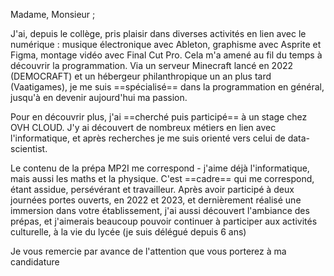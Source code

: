 Madame, Monsieur ;

J'ai, depuis le collège, pris plaisir dans diverses activités en lien avec le numérique : musique électronique avec Ableton, graphisme avec Asprite et Figma, montage vidéo avec Final Cut Pro. Cela m'a amené au fil du temps à découvrir la programmation. Via un serveur Minecraft lancé en 2022 (DEMOCRAFT) et un hébergeur philanthropique un an plus tard (Vaatigames), je me suis ==spécialisé== dans la programmation en général, jusqu'à en devenir aujourd'hui ma passion. 

Pour en découvrir plus, j'ai ==cherché puis participé== à un stage chez OVH CLOUD. J'y ai découvert de nombreux métiers en lien avec l'informatique, et après recherches je me suis orienté vers celui de data-scientist. 

Le contenu de la prépa MP2I me correspond - j'aime déjà l'informatique, mais aussi les maths et la physique. C'est ==cadre== qui me correspond, étant assidue, persévérant et travailleur. Après avoir participé à deux journées portes ouverts, en 2022 et 2023, et dernièrement réalisé une immersion dans votre établissement, j'ai aussi découvert l'ambiance des prépas, et j'aimerais beaucoup pouvoir continuer à participer aux activités culturelle, à la vie du lycée (je suis délégué depuis 6 ans)

Je vous remercie par avance de l'attention que vous porterez à ma candidature

